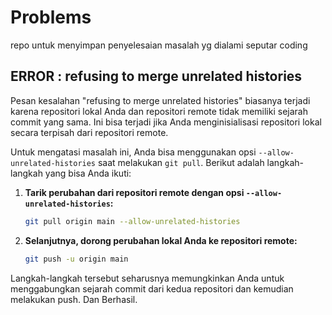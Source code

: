 # Problems
repo untuk menyimpan penyelesaian masalah yg dialami seputar coding

## ERROR : refusing to merge unrelated histories
Pesan kesalahan "refusing to merge unrelated histories" biasanya terjadi karena repositori lokal Anda dan repositori remote tidak memiliki sejarah commit yang sama. Ini bisa terjadi jika Anda menginisialisasi repositori lokal secara terpisah dari repositori remote.

Untuk mengatasi masalah ini, Anda bisa menggunakan opsi `--allow-unrelated-histories` saat melakukan `git pull`. Berikut adalah langkah-langkah yang bisa Anda ikuti:

1. **Tarik perubahan dari repositori remote dengan opsi `--allow-unrelated-histories`:**
   ```sh
   git pull origin main --allow-unrelated-histories
   ```

2. **Selanjutnya, dorong perubahan lokal Anda ke repositori remote:**
   ```sh
   git push -u origin main
   ```

Langkah-langkah tersebut seharusnya memungkinkan Anda untuk menggabungkan sejarah commit dari kedua repositori dan kemudian melakukan push. Dan Berhasil.
